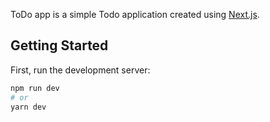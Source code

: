 ToDo app is a simple Todo application created using [Next.js](https://nextjs.org/).

## Getting Started

First, run the development server:

```bash
npm run dev
# or
yarn dev
```


